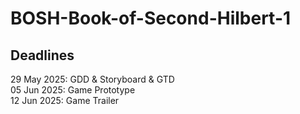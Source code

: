 # BOSH-Book-of-Second-Hilbert-1

## Deadlines
29 May 2025: GDD & Storyboard & GTD <br>
05 Jun 2025: Game Prototype <br>
12 Jun 2025: Game Trailer <br>
